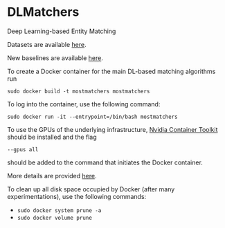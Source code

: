 # DLMatchers
Deep Learning-based Entity Matching

Datasets are available [here](https://zenodo.org/record/7252010).

New baselines are available [here](https://github.com/gpapadis/thresholdBasedBaselines).

To create a Docker container for the main DL-based matching algorithms run

`sudo docker build -t mostmatchers mostmatchers`

To log into the container, use the following command:

`sudo docker run -it --entrypoint=/bin/bash mostmatchers`

To use the GPUs of the underlying infrastructure, [Nvidia Container Toolkit](https://docs.nvidia.com/datacenter/cloud-native/container-toolkit/install-guide.html#installing-on-ubuntu-and-debian) should be installed and the flag

`--gpus all`

should be added to the command that initiates the Docker container.

More details are provided [here](https://github.com/gpapadis/DLMatchers/tree/main/dockers/mostmatchers).

To clean up all disk space occupied by Docker (after many experimentations), use the following commands:
* `sudo docker system prune -a`
* `sudo docker volume prune`
